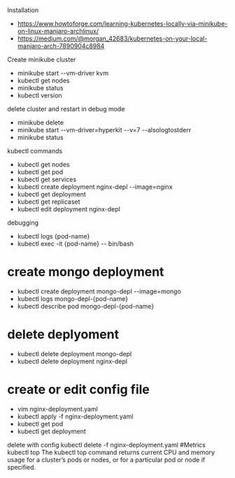 Installation

- https://www.howtoforge.com/learning-kubernetes-locally-via-minikube-on-linux-manjaro-archlinux/
- https://medium.com/@morgan_42683/kubernetes-on-your-local-manjaro-arch-7890904c8984


Create minikube cluster

- minikube start --vm-driver kvm
- kubectl get nodes
- minikube status
- kubectl version


delete cluster and restart in debug mode

- minikube delete
- minikube start --vm-driver=hyperkit --v=7 --alsologtostderr
- minikube status


kubectl commands

- kubectl get nodes
- kubectl get pod
- kubectl get services
- kubectl create deployment nginx-depl --image=nginx
- kubectl get deployment
- kubectl get replicaset
- kubectl edit deployment nginx-depl


debugging
- kubectl logs {pod-name}
- kubectl exec -it {pod-name} -- bin/bash


# create mongo deployment

- kubectl create deployment mongo-depl --image=mongo
- kubectl logs mongo-depl-{pod-name}
- kubectl describe pod mongo-depl-{pod-name}


# delete deplyoment

- kubectl delete deployment mongo-depl
- kubectl delete deployment nginx-depl


# create or edit config file

- vim nginx-deployment.yaml
- kubectl apply -f nginx-deployment.yaml
- kubectl get pod
- kubectl get deployment

delete with config
kubectl delete -f nginx-deployment.yaml
#Metrics
kubectl top The kubectl top command returns current CPU and memory usage for a cluster’s pods or nodes, or for a particular pod or node if specified.